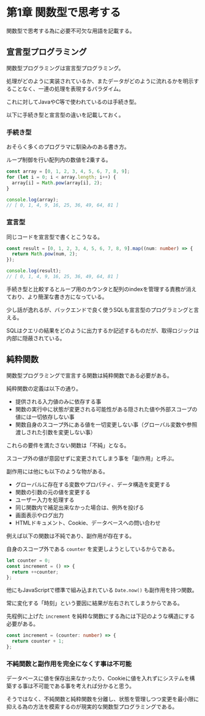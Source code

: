 # 第1章 関数型で思考する

関数型で思考する為に必要不可欠な用語を記載する。

## 宣言型プログラミング

関数型プログラミングは宣言型プログラミング。

処理がどのように実装されているか、またデータがどのように流れるかを明示することなく、一連の処理を表現するパラダイム。

これに対してJavaやC等で使われているのは手続き型。

以下に手続き型と宣言型の違いを記載しておく。

### 手続き型

おそらく多くのプログラマに馴染みのある書き方。

ループ制御を行い配列内の数値を2乗する。

```typescript
const array = [0, 1, 2, 3, 4, 5, 6, 7, 8, 9];
for (let i = 0; i < array.length; i++) {
  array[i] = Math.pow(array[i], 2);
}

console.log(array);
// [ 0, 1, 4, 9, 16, 25, 36, 49, 64, 81 ]
```

### 宣言型

同じコードを宣言型で書くとこうなる。

```typescript
const result = [0, 1, 2, 3, 4, 5, 6, 7, 8, 9].map((num: number) => {
  return Math.pow(num, 2);
});

console.log(result);
// [ 0, 1, 4, 9, 16, 25, 36, 49, 64, 81 ]
```

手続き型と比較するとループ用のカウンタと配列のindexを管理する責務が消えており、より簡潔な書き方になっている。

少し話が逸れるが、バックエンドで良く使うSQLも宣言型のプログラミングと言える。

SQLはクエリの結果をどのように出力するか記述するものだが、取得ロジックは内部に隠蔽されている。

## 純粋関数

関数型プログラミングで宣言する関数は純粋関数である必要がある。

純粋関数の定義は以下の通り。

- 提供される入力値のみに依存する事
- 関数の実行中に状態が変更される可能性がある隠された値や外部スコープの値には一切依存しない事
- 関数自身のスコープ外にある値を一切変更しない事（グローバル変数や参照渡しされた引数を変更しない事）

これらの要件を満たさない関数は「不純」となる。

スコープ外の値が意図せずに変更されてしまう事を「副作用」と呼ぶ。

副作用には他にも以下のような物がある。

- グローバルに存在する変数やプロパティ、データ構造を変更する
- 関数の引数の元の値を変更する
- ユーザー入力を処理する
- 同じ関数内で補足出来なかった場合は、例外を投げる
- 画面表示やログ出力
- HTMLドキュメント、Cookie、データベースへの問い合わせ

例えば以下の関数は不純であり、副作用が存在する。

自身のスコープ外である `counter` を変更しようとしているからである。

```typescript
let counter = 0;
const increment = () => {
  return ++counter;
};
```

他にもJavaScriptで標準で組み込まれている `Date.now()` も副作用を持つ関数。

常に変化する「時刻」という要因に結果が左右されてしまうからである。

先程例に上げた `increment` を純粋な関数にする為には下記のような構造にする必要がある。

```typescript
const increment = (counter: number) => {
  return counter + 1;
};
```

### 不純関数と副作用を完全になくす事は不可能

データベースに値を保存出来なかったり、Cookieに値を入れずにシステムを構築する事は不可能である事を考えれば分かると思う。

そうではなく、不純関数と純粋関数を分離し、状態を管理しつつ変更を最小限に抑える為の方法を模索するのが現実的な関数型プログラミングである。
